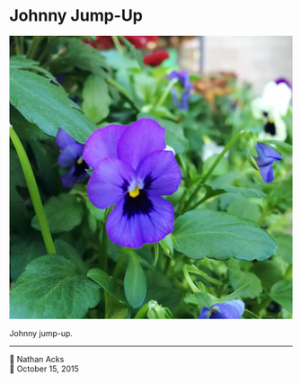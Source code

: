 # Johnny Jump-Up

![A bright purple flower with a yellow center](assets/030993ca1612eb6aa4c87ca43087e55f.webp)

Johnny jump-up.

- - - -

<span aria-hidden="true">👤</span> Nathan Acks  
<span aria-hidden="true">📅</span> October 15, 2015
